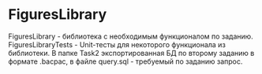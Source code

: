 # FiguresLibrary
FiguresLibrary - библиотека с необходимым функционалом по заданию.
FiguresLibraryTests - Unit-тесты для некоторого функционала из библиотеки.
В папке Task2 экспортированная БД по второму заданию в формате .bacpac, в файле query.sql - требуемый по заданию запрос.
